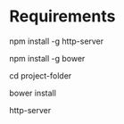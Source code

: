 # Requirements

npm install -g http-server

npm install -g bower


cd project-folder
  
bower install

http-server
